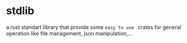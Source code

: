# stdlib
a rust standart library that provide some `easy to use ` crates for general operation like file management, json manipulation,...
